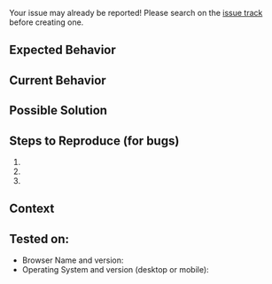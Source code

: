 Your issue may already be reported!
Please search on the [issue track](../) before creating one.

## Expected Behavior
<!--- If you're describing a bug, tell us what should happen -->
<!--- If you're suggesting a change/improvement, tell us how it should work -->

## Current Behavior
<!--- If describing a bug, tell us what happens instead of the expected behavior -->
<!--- If suggesting a change/improvement, explain the difference from current behavior -->

## Possible Solution
<!--- Not obligatory, but suggest a fix/reason for the bug, -->
<!--- or ideas how to implement the addition or change if you have -->

## Steps to Reproduce (for bugs)
<!--- Provide a link to a live example, or an unambiguous set of steps to -->
<!--- reproduce this bug. Include code to reproduce, if relevant on Codepen -->
1.
2.
3.

## Context
<!--- How has this issue affected you? What are you trying to accomplish? -->
<!--- Providing context helps us come up with a solution that is most useful in the real world -->

## Tested on:
<!--- Include as many relevant details about the environment you experienced the bug in -->
* Browser Name and version:
* Operating System and version (desktop or mobile):